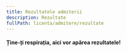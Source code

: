 ```yaml
---
title: Rezultatele admiterii
description: Rezultate
fullPath: licenta/admitere/rezultate
---
```

#### Ține-ți respirația, aici vor apărea rezultatele!